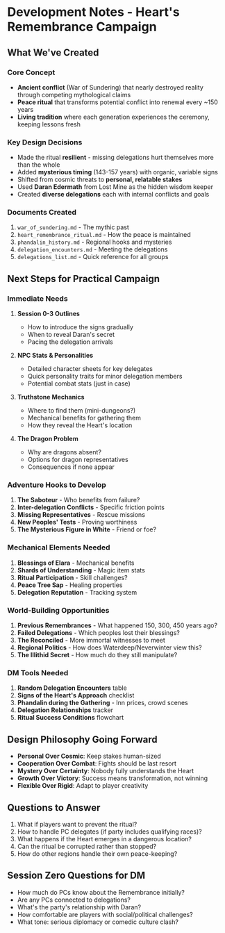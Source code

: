 # Development Notes - Heart's Remembrance Campaign

## What We've Created

### Core Concept
- **Ancient conflict** (War of Sundering) that nearly destroyed reality through competing mythological claims
- **Peace ritual** that transforms potential conflict into renewal every ~150 years
- **Living tradition** where each generation experiences the ceremony, keeping lessons fresh

### Key Design Decisions
- Made the ritual **resilient** - missing delegations hurt themselves more than the whole
- Added **mysterious timing** (143-157 years) with organic, variable signs
- Shifted from cosmic threats to **personal, relatable stakes**
- Used **Daran Edermath** from Lost Mine as the hidden wisdom keeper
- Created **diverse delegations** each with internal conflicts and goals

### Documents Created
1. `war_of_sundering.md` - The mythic past
2. `heart_remembrance_ritual.md` - How the peace is maintained
3. `phandalin_history.md` - Regional hooks and mysteries
4. `delegation_encounters.md` - Meeting the delegations
5. `delegations_list.md` - Quick reference for all groups

## Next Steps for Practical Campaign

### Immediate Needs
1. **Session 0-3 Outlines**
   - How to introduce the signs gradually
   - When to reveal Daran's secret
   - Pacing the delegation arrivals

2. **NPC Stats & Personalities**
   - Detailed character sheets for key delegates
   - Quick personality traits for minor delegation members
   - Potential combat stats (just in case)

3. **Truthstone Mechanics**
   - Where to find them (mini-dungeons?)
   - Mechanical benefits for gathering them
   - How they reveal the Heart's location

4. **The Dragon Problem**
   - Why are dragons absent?
   - Options for dragon representatives
   - Consequences if none appear

### Adventure Hooks to Develop
1. **The Saboteur** - Who benefits from failure?
2. **Inter-delegation Conflicts** - Specific friction points
3. **Missing Representatives** - Rescue missions
4. **New Peoples' Tests** - Proving worthiness
5. **The Mysterious Figure in White** - Friend or foe?

### Mechanical Elements Needed
1. **Blessings of Elara** - Mechanical benefits
2. **Shards of Understanding** - Magic item stats
3. **Ritual Participation** - Skill challenges?
4. **Peace Tree Sap** - Healing properties
5. **Delegation Reputation** - Tracking system

### World-Building Opportunities
1. **Previous Remembrances** - What happened 150, 300, 450 years ago?
2. **Failed Delegations** - Which peoples lost their blessings?
3. **The Reconciled** - More immortal witnesses to meet
4. **Regional Politics** - How does Waterdeep/Neverwinter view this?
5. **The Illithid Secret** - How much do they still manipulate?

### DM Tools Needed
1. **Random Delegation Encounters** table
2. **Signs of the Heart's Approach** checklist
3. **Phandalin during the Gathering** - Inn prices, crowd scenes
4. **Delegation Relationships** tracker
5. **Ritual Success Conditions** flowchart

## Design Philosophy Going Forward

- **Personal Over Cosmic**: Keep stakes human-sized
- **Cooperation Over Combat**: Fights should be last resort
- **Mystery Over Certainty**: Nobody fully understands the Heart
- **Growth Over Victory**: Success means transformation, not winning
- **Flexible Over Rigid**: Adapt to player creativity

## Questions to Answer

1. What if players want to prevent the ritual?
2. How to handle PC delegates (if party includes qualifying races)?
3. What happens if the Heart emerges in a dangerous location?
4. Can the ritual be corrupted rather than stopped?
5. How do other regions handle their own peace-keeping?

## Session Zero Questions for DM

- How much do PCs know about the Remembrance initially?
- Are any PCs connected to delegations?
- What's the party's relationship with Daran?
- How comfortable are players with social/political challenges?
- What tone: serious diplomacy or comedic culture clash?